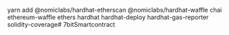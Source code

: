 yarn add @nomiclabs/hardhat-etherscan @nomiclabs/hardhat-waffle chai ethereum-waffle ethers hardhat hardhat-deploy hardhat-gas-reporter solidity-coverage# 7bitSmartcontract
